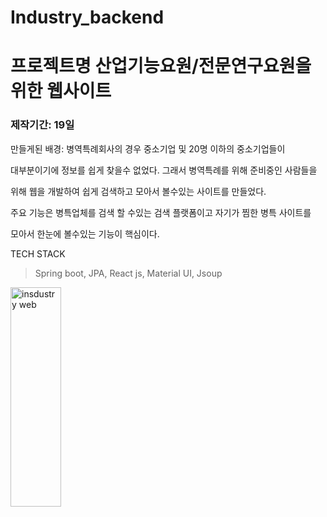 # Industry_backend



# 프로젝트명 산업기능요원/전문연구요원을 위한 웹사이트
### 제작기간: 19일
만들게된 배경: 병역특례회사의 경우 중소기업 및 20명 이하의 중소기업들이 

대부분이기에 정보를 쉽게 찾을수 없었다. 그래서 병역특례를 위해 준비중인 사람들을

위해 웹을 개발하여 쉽게 검색하고 모아서 볼수있는 사이트를 만들었다. 

주요 기능은 병특업체를 검색 할 수있는 검색 플랫폼이고 자기가 찜한 병특 사이트를

모아서 한눈에 볼수있는 기능이 핵심이다.


TECH STACK
> Spring boot, JPA, React js, Material UI, Jsoup

<img src="![1](https://user-images.githubusercontent.com/59104583/108618500-3e8d5980-7462-11eb-9f9c-387ad87d4dc4.PNG)" width="40%" height="30%" alt="insdustry web"></img>
